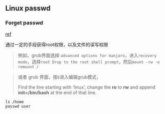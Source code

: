 ## Linux passwd
### Forget passwd

[ref](https://itsfoss.com/how-to-hack-ubuntu-password/)

通过一定的手段获得root权限，以及文件的读写权限

> 例如，grub界面选择 `advanced options for manjaro`，进入`recovery mode`，选择`root Drop to the root shell prompt`，然后`mount -rw -o remount /`

> 或者 grub 界面，按`E`进入编辑grub模式，
>
> Find the line starting with ‘linux’, change the **ro** to **rw** and append **init=/bin/bash** at the end of that line.

```
ls /home
passwd user
```

